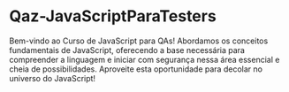 # Qaz-JavaScriptParaTesters

Bem-vindo ao Curso de JavaScript para QAs!
Abordamos os conceitos fundamentais de JavaScript, oferecendo a base necessária para compreender a linguagem e iniciar com segurança nessa área essencial e cheia de possibilidades. Aproveite esta oportunidade para decolar no universo do JavaScript!
